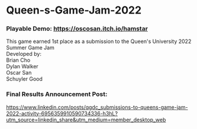 # Queen-s-Game-Jam-2022 <br />
### Playable Demo: https://oscosan.itch.io/hamstar <br />
This game earned 1st place as a submission to the Queen's University 2022 Summer Game Jam <br />
Developed by: <br />
Brian Cho <br />
Dylan Walker <br />
Oscar San <br />
Schuyler Good <br />
### Final Results Announcement Post: 
https://www.linkedin.com/posts/qgdc_submissions-to-queens-game-jam-2022-activity-6956359910590734336-h3hL?utm_source=linkedin_share&utm_medium=member_desktop_web

